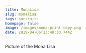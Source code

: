 ```yaml
---
title: MonaLisa
slug: monalisa
tags: portraits
homepage: false
image: /images/mona-print-copy.png
date: 2019-04-06T13:48:33.744Z
---
```

Picture of the Mona Lisa
